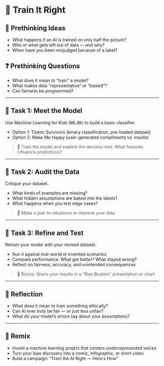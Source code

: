 # 🧠 Train It Right

## 💭 Prethinking Ideas
- What happens if an AI is trained on only half the picture?
- Who or what gets left out of data — and why?
- When have you been misjudged because of a label?

## ❓ Prethinking Questions
- What does it mean to “train” a model?
- What makes data “representative” or “biased”?
- Can fairness be programmed?

---

## 🤖 Task 1: Meet the Model

Use Machine Learning for Kids (ML4K) to build a basic classifier.

- Option 1: Titanic Survivors (binary classification, pre-loaded dataset)
- Option 2: Make Me Happy (user-generated compliments vs. insults)

> 🎯 Train the model and explore the decision tree. What features influence predictions?

---

## 🧪 Task 2: Audit the Data

Critique your dataset.

- What kinds of examples are missing?
- What hidden assumptions are baked into the labels?
- What happens when you test edge cases?

> 🎯 Make a plan to rebalance or improve your data

---

## 🧠 Task 3: Refine and Test

Retrain your model with your revised dataset.

- Run it against real-world or invented scenarios
- Compare performance: What got better? What stayed wrong?
- Reflect on fairness, accuracy, and unintended consequences

> 🎯 Bonus: Share your results in a “Bias Busters” presentation or chart

---

## 💬 Reflection

- What does it mean to train something ethically?
- Can AI ever truly be fair — or just less unfair?
- What do your model’s errors say about your assumptions?

---

## 🎨 Remix

- Invent a machine learning project that centers *underrepresented voices*
- Turn your bias discovery into a comic, infographic, or short video
- Build a campaign: “Train the AI Right — Here's How”
